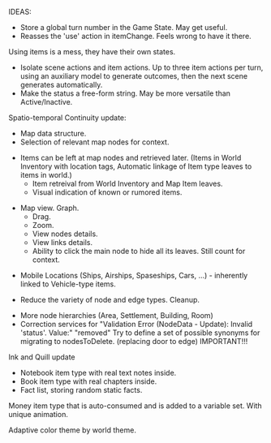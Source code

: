 IDEAS:

+ Store a global turn number in the Game State. May get useful.
+ Reasses the 'use' action in itemChange. Feels wrong to have it there.

Using items is a mess, they have their own states.
  - Isolate scene actions and item actions. Up to three item actions per turn, using an auxiliary model to generate outcomes, then the next scene generates automatically.
  - Make the status a free-form string. May be more versatile than Active/Inactive.

Spatio-temporal Continuity update:
  + Map data structure.
  + Selection of relevant map nodes for context.
  - Items can be left at map nodes and retrieved later. (Items in World Inventory with location tags, Automatic linkage of Item type leaves to items in world.)
    - Item retreival from World Inventory and Map Item leaves.
    - Visual indication of known or rumored items.
  + Map view. Graph.
    + Drag.
    + Zoom.
    + View nodes details.
    + View links details.
    - Ability to click the main node to hide all its leaves. Still count for context.
  - Mobile Locations (Ships, Airships, Spaseships, Cars, ...) - inherently linked to Vehicle-type items.
  + Reduce the variety of node and edge types. Cleanup.
  - More node hierarchies (Area, Settlement, Building, Room)
  - Correction services for "Validation Error (NodeData - Update): Invalid 'status'. Value:"  "removed" 
    Try to define a set of possible synonyms for migrating to nodesToDelete. (replacing door to edge) IMPORTANT!!!

Ink and Quill update
 - Notebook item type with real text notes inside.
 - Book item type with real chapters inside.
 - Fact list, storing random static facts.

Money item type that is auto-consumed and is added to a variable set. With unique animation.

Adaptive color theme by world theme.
